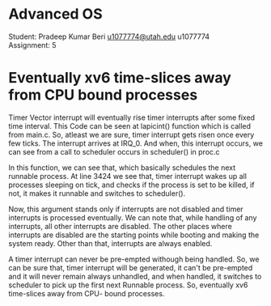 # Advanced OS

Student: Pradeep Kumar Beri <u1077774@utah.edu> u1077774    
Assignment: 5  

# Eventually xv6 time-slices away from CPU bound processes

Timer Vector interrupt will eventually rise timer interrupts after some fixed time interval. This Code
can be seen at lapicint() function which is called from main.c. So, atleast we are sure,
timer interrupt gets risen once every few ticks. The interrupt arrives at IRQ_0.
And when, this interrupt occurs, we can see from a call to scheduler 
occurs in scheduler() in proc.c

In this function, we can see that, which basically schedules the next runnable process. At line 3424 we see that, timer 
interrupt wakes up all processes sleeping on tick, and checks if the process is set to be killed, if not, it makes
it runnable and switches to scheduler().

Now, this argument stands only if interrupts are not disabled and timer interrupts is processed eventually.
We can note that, while handling of any interrupts, all other interrupts are disabled. The other places where interrupts
are disabled are the starting points while booting and making the system ready. Other than that, interrupts are always enabled.

A timer interrupt can never be pre-empted withough being handled. So, we can be sure that, timer interrupt will be generated,
  it can't be pre-empted and it will never remain always unhandled, and when handled, it switches to scheduler to pick 
  up the first next Runnable process. So, eventually xv6 time-slices away from CPU- bound processes.


